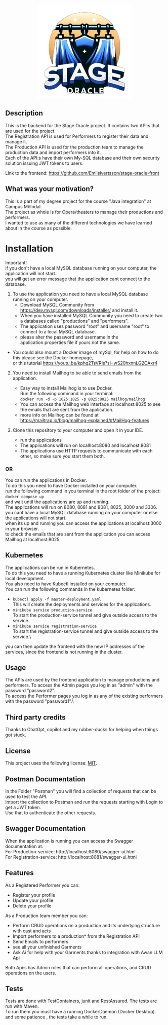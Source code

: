 
<p align="center">
<img src="Images/logo-hanger.png" width="300" height="300">
</p>

## Description
This is the backend for the Stage Oracle project. It contains two API:s that are used for the project.\
The Registration API is used for Performers to register their data and manage it.\
The Production API is used for the production team to manage the production data and import performers into it. \
Each of the API:s have their own My-SQL database and their own security solution issuing JWT tokens to users.

Link to the frontend:
https://github.com/Emilsivertsson/stage-oracle-front

## What was your motivation?
This is a part of my degree project for the course "Java integration" at Campus Mölndal. \
The project as whole is for Opera/theaters to manage their productions and performers. \
I wanted to use as many of the different technologies we have learned about in the course as possible.

# Installation
Important!\
if you don't have a local MySQL database running on your computer, the application will not start.\
you will get an error message that the application cant connect to the database.

1. To use the application you need to have a local MySQL database running on your computer.
    - Download MySQL Community from https://dev.mysql.com/downloads/installer/ and install it.
    - When you have installed MySQL Community you need to create two a databases called "productions" and "performers".
    - The application uses password "root" and username "root" to connect to a local MySQL database.
    - please alter the password and username in the application.properties file if yours not the same.

- You could also mount a Docker image of mySql, for help on how to do this please see the Docker homepage,\
  or this tutorial https://youtu.be/kphq2TsVRIs?si=wS20hxnnLG2CAxr4

2. You need to install Mailhog to be able to send emails from the application.
    - Easy way to install Mailhog is to use Docker.\
      Run the following command in your terminal:\
      `docker run -d -p 1025:1025 -p 8025:8025 mailhog/mailhog`
    - You can access the Mailhog web interface at localhost:8025 to see the emails that are sent from the application.
    - more info on Mailhog can be found at https://mailtrap.io/blog/mailhog-explained/#MailHog-features
   
3. Clone this repository to your computer and open it in your IDE.
   - run the applications
   - The applications will run on localhost:8080 and localhost:8081
   - The applications use HTTP requests to communicate with each other, so make sure you start them both.

### OR
You can run the applications in Docker.\
To do this you need to have Docker installed on your computer.\
run the following command in you terminal in the root folder of the project:\
`docker compose up`\
and wait until the applications are up and running.\
The applications will run on 8080, 8081 and 8081, 8025, 3000 and 3306.\
you cant have a local MySQL database running on your computer or else the applications will not start.\
when its up and running you can access the applications at localhost:3000 in your browser.\
to check the emails that are sent from the application you can access Mailhog at localhost:8025.

## Kubernetes
The applications can be run in Kubernetes.\
To do this you need to have a running Kubernetes cluster like Minikube for local development.\
You also need to have Kubectl installed on your computer.\
You can run the following commands in the kubernetes folder:
- `kubectl apply -f master-deployment.yaml`\
  This will create the deployments and services for the applications.
- `minikube service production-service`\
  To start the production-service tunnel and give outside access to the service.
- `minikube service registration-service`\
  To start the registration-service tunnel and give outside access to the service.\

you can then update the frontend with the new IP addresses of the services, since the frontend is not running in the cluster.


## Usage
The APIs are used by the frontend application to manage productions and performers.
To access the Admin pages you log in as "admin" with the password "password2".\
To access the Performer pages you log in as any of the existing performers with the password "password1".\

## Third party credits
Thanks to ChatGpt, copilot and my rubber-ducks for helping when things got stuck.

## License
This project uses the following license: [MIT](https://opensource.org/licenses/MIT).

## Postman Documentation
In the Folder "Postman" you will find a collection of requests that can be used to test the API.\
Import the collection to Postman and run the requests starting with Login to get a JWT token. \
Use that to authenticate the other requests.

## Swagger Documentation
When the application is running you can access the Swagger documentation at:\
For Production-service: http://localhost:8080/swagger-ui.html \
For Registration-service: http://localhost:8081/swagger-ui.html 

## Features
As a Registered Performer you can:
- Register your profile
- Update your profile
- Delete your profile

As a Production team member you can:
- Perform CRUD operations on a production and its underlying structure with cast and acts
- Import performers to a production* from the Registration API
- Send Emails to performers
- see all your unfinished Garments
- Ask Ai for help with your Garments thanks to integration with Awan LLM Api

Both Api:s has Admin roles that can perform all operations, and CRUD operations on the users.

## Tests
Tests are done with TestContainers, junit and  RestAssured. The tests are run with Maven. \
To run them you must have a running DockerDaemon (Docker Desktop). \
and some patience , the tests take a while to run.
